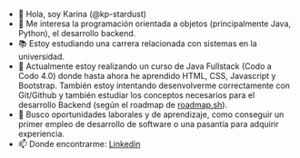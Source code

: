 - 👋 Hola, soy Karina (@kp-stardust)
- 👀 Me interesa la programación orientada a objetos (principalmente Java, Python), el desarrollo backend.
- 📚 Estoy estudiando una carrera relacionada con sistemas en la universidad.
- 🌱 Actualmente estoy realizando un curso de Java Fullstack (Codo a Codo 4.0) donde hasta ahora he aprendido HTML, CSS, Javascript y Bootstrap. También estoy intentando desenvolverme correctamente con Git/Github y también estudiar los conceptos  necesarios para el desarrollo Backend (según el roadmap de [roadmap.sh](https://roadmap.sh/backend)). 
- 💞️ Busco oportunidades laborales y de aprendizaje, como conseguir un primer empleo de desarrollo de software o una pasantía para adquirir experiencia.
- 📫 Donde encontrarme: [Linkedin](https://www.linkedin.com/in/kpvillegas/ "Mi perfil de Linkedin")

<!---
kp-stardust/kp-stardust is a ✨ special ✨ repository because its `README.md` (this file) appears on your GitHub profile.
You can click the Preview link to take a look at your changes.
--->
